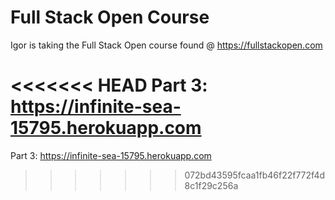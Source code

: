 # Full Stack Open Course

Igor is taking the Full Stack Open course found @ https://fullstackopen.com

<<<<<<< HEAD
Part 3: https://infinite-sea-15795.herokuapp.com
=======
Part 3: https://infinite-sea-15795.herokuapp.com
>>>>>>> 072bd43595fcaa1fb46f22f772f4d8c1f29c256a
